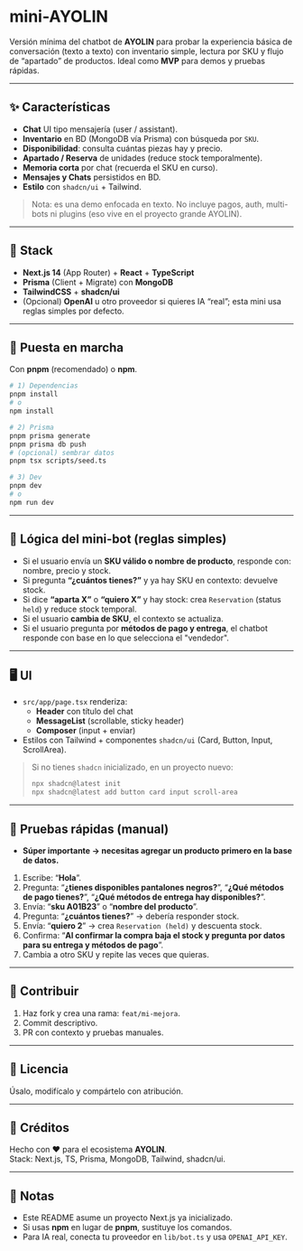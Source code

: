 # mini-AYOLIN

Versión mínima del chatbot de **AYOLIN** para probar la experiencia básica de conversación (texto a texto) con inventario simple, lectura por SKU y flujo de “apartado” de productos. Ideal como **MVP** para demos y pruebas rápidas.

---

## ✨ Características

- **Chat** UI tipo mensajería (user / assistant).
- **Inventario** en BD (MongoDB vía Prisma) con búsqueda por `SKU`.
- **Disponibilidad**: consulta cuántas piezas hay y precio.
- **Apartado / Reserva** de unidades (reduce stock temporalmente).
- **Memoria corta** por chat (recuerda el SKU en curso).
- **Mensajes y Chats** persistidos en BD.
- **Estilo** con `shadcn/ui` + Tailwind.

> Nota: es una demo enfocada en texto. No incluye pagos, auth, multi-bots ni plugins (eso vive en el proyecto grande AYOLIN).

---

## 🧱 Stack

- **Next.js 14** (App Router) + **React** + **TypeScript**
- **Prisma** (Client + Migrate) con **MongoDB**
- **TailwindCSS** + **shadcn/ui**
- (Opcional) **OpenAI** u otro proveedor si quieres IA “real”; esta mini usa reglas simples por defecto.

---

## 🚀 Puesta en marcha

Con **pnpm** (recomendado) o **npm**.

```bash
# 1) Dependencias
pnpm install
# o
npm install

# 2) Prisma
pnpm prisma generate
pnpm prisma db push
# (opcional) sembrar datos
pnpm tsx scripts/seed.ts

# 3) Dev
pnpm dev
# o
npm run dev
```
---

## 🧠 Lógica del mini-bot (reglas simples)

- Si el usuario envía un **SKU válido o nombre de producto**, responde con: nombre, precio y stock.
- Si pregunta **“¿cuántos tienes?”** y ya hay SKU en contexto: devuelve stock.
- Si dice **“aparta X”** o **“quiero X”** y hay stock: crea `Reservation` (status `held`) y reduce stock temporal.
- Si el usuario **cambia de SKU**, el contexto se actualiza.
- Si el usuario pregunta por **métodos de pago y entrega**, el chatbot responde con base en lo que selecciona el "vendedor".

---

## 🖥️ UI

- `src/app/page.tsx` renderiza:
  - **Header** con título del chat
  - **MessageList** (scrollable, sticky header)
  - **Composer** (input + enviar)
- Estilos con Tailwind + componentes `shadcn/ui` (Card, Button, Input, ScrollArea).

> Si no tienes `shadcn` inicializado, en un proyecto nuevo:
> ```bash
> npx shadcn@latest init
> npx shadcn@latest add button card input scroll-area
> ```

---

## 🧪 Pruebas rápidas (manual)

- **Súper importante → necesitas agregar un producto primero en la base de datos.**

1. Escribe: “**Hola**”.
2. Pregunta: “**¿tienes disponibles pantalones negros?**”, “**¿Qué métodos de pago tienes?**”, “**¿Qué métodos de entrega hay disponibles?**”.
3. Envía: “**sku A01B23**” o “**nombre del producto**”.
4. Pregunta: “**¿cuántos tienes?**” → debería responder stock.
5. Envía: “**quiero 2**” → crea `Reservation (held)` y descuenta stock.
6. Confirma: “**Al confirmar la compra baja el stock y pregunta por datos para su entrega y métodos de pago**”.
7. Cambia a otro SKU y repite las veces que quieras.

---

## 🤝 Contribuir

1. Haz fork y crea una rama: `feat/mi-mejora`.
2. Commit descriptivo.
3. PR con contexto y pruebas manuales.

---

## 📜 Licencia

Úsalo, modifícalo y compártelo con atribución.

---

## 🙌 Créditos

Hecho con ♥ para el ecosistema **AYOLIN**.  
Stack: Next.js, TS, Prisma, MongoDB, Tailwind, shadcn/ui.

---

## 🧩 Notas

- Este README asume un proyecto Next.js ya inicializado.  
- Si usas **npm** en lugar de **pnpm**, sustituye los comandos.  
- Para IA real, conecta tu proveedor en `lib/bot.ts` y usa `OPENAI_API_KEY`.
